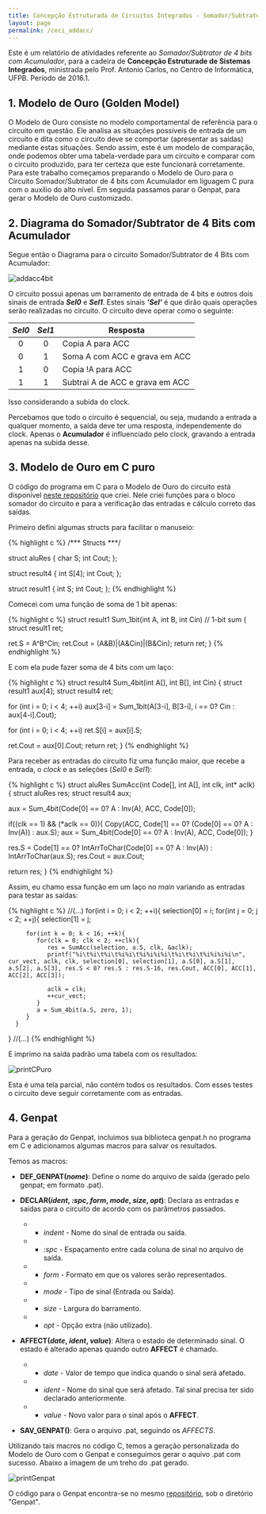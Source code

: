 ```yaml
---
title: Concepção Estruturada de Circuitos Integrados - Somador/Subtrator de 4 bits com Acumulador
layout: page
permalink: /ceci_addacc/
---
```


Este é um relatório de atividades referente ao _Somador/Subtrator de 4 bits com Acumulador_, para a cadeira de **Concepção Estruturade de Sistemas Integrados**, ministrada pelo Prof. Antonio Carlos, no Centro de Informática, UFPB. Período de 2016.1.



## 1. Modelo de Ouro (Golden Model)

O Modelo de Ouro consiste no modelo comportamental de referência para o circuito em questão. Ele analisa as situações possíveis de entrada de um circuito e dita como o circuito deve se comportar (apresentar as saídas) mediante estas situações. Sendo assim, este é um modelo de comparação, onde podemos obter uma tabela-verdade para um circuito e comparar com o circuito produzido, para ter certeza que este funcionará corretamente.
Para este trabalho começamos preparando o Modelo de Ouro para o Circuito Somador/Subtrator de 4 bits com Acumulador em liguagem C pura com o auxílio do alto nível. Em seguida passamos parar o Genpat, para gerar o Modelo de Ouro customizado.



## 2. Diagrama do Somador/Subtrator de 4 Bits com Acumulador

Segue então o Diagrama para o circuito Somador/Subtrator de 4 Bits com Acumulador:

![addacc4bit](/images/2016-10-07-ceci-addacc/addacc.jpg "Esquema AddAcc 4bits")

O circuito possui apenas um barramento de entrada de 4 bits e outros dois sinais de entrada ***Sel0*** e ***Sel1***. Estes sinais ___'Sel'___ é que dirão quais operações serão realizadas no circuito. O circuito deve operar como o seguinte:

|*Sel0*|*Sel1*| Resposta                        |
|:----:|:----:|---------------------------------|
|   0  |   0  | Copia A para ACC                |
|   0  |   1  | Soma A com ACC e grava em ACC   |
|   1  |   0  | Copia !A para ACC               |
|   1  |   1  | Subtrai A de ACC e grava em ACC |

Isso considerando a subida do clock.

Percebamos que todo o circuito é sequencial, ou seja, mudando a entrada a qualquer momento, a saída deve ter uma resposta, independemente do clock. Apenas o __Acumulador__ é influenciado pelo clock, gravando a entrada apenas na subida desse.



## 3. Modelo de Ouro em C puro

O código do programa em C para o Modelo de Ouro do circuito está disponível [neste repositório](https://github.com/JohannesCa/4bit_adder_acc "JohannesCa/4bit_adder_acc") que criei. Nele criei funções para o bloco somador do circuito e para a verificação das entradas e cálculo correto das saídas.

Primeiro defini algumas structs para facilitar o manuseio:

{% highlight c %}
/***  Structs  ***/

struct aluRes
{
   char S;
   int Cout;
};


struct result4
{
   int S[4];
   int Cout;
};


struct result1
{
   int S;
   int Cout;
};
{% endhighlight %}

Comecei com uma função de soma de 1 bit apenas:

{% highlight c %}
struct result1 Sum_1bit(int A, int B, int Cin) // 1-bit sum
{
   struct result1 ret;

   ret.S = A^B^Cin;
   ret.Cout = (A&B)|(A&Cin)|(B&Cin);
   return ret;
}
{% endhighlight %}

E com ela pude fazer soma de 4 bits com um laço:

{% highlight c %}
struct result4 Sum_4bit(int A[], int B[], int Cin)
{
   struct result1 aux[4];
   struct result4 ret;

   for (int i = 0; i < 4; ++i)
      aux[3-i] = Sum_1bit(A[3-i], B[3-i], i == 0? Cin : aux[4-i].Cout);

   for (int i = 0; i < 4; ++i)
      ret.S[i] = aux[i].S;

   ret.Cout = aux[0].Cout;
   return ret;
}
{% endhighlight %}

Para receber as entradas do circuito fiz uma função maior, que recebe a entrada, o _clock_ e as seleções (_Sel0_ e _Sel1_):

{% highlight c %}
struct aluRes SumAcc(int Code[], int A[], int clk, int* aclk)
{
   struct aluRes res;
   struct result4 aux;

   aux = Sum_4bit(Code[0] == 0? A : Inv(A), ACC, Code[0]);
   
   if((clk == 1) && (*aclk == 0)){
      Copy(ACC, Code[1] == 0? (Code[0] == 0? A : Inv(A)) : aux.S);
      aux = Sum_4bit(Code[0] == 0? A : Inv(A), ACC, Code[0]);
   }

   res.S = Code[1] == 0? IntArrToChar(Code[0] == 0? A : Inv(A)) : IntArrToChar(aux.S);
   res.Cout = aux.Cout;

   return res;
}
{% endhighlight %}

Assim, eu chamo essa função em um laço no _main_ variando as entradas para testar as saídas:

{% highlight c %}
//(...)
   for(int i = 0; i < 2; ++i){
      selection[0] = i;
      for(int j = 0; j < 2; ++j){
         selection[1] = j;
         
         for(int k = 0; k < 16; ++k){
            for(clk = 0; clk < 2; ++clk){
               res = SumAcc(selection, a.S, clk, &aclk);
               printf("%i\t%i\t%i\t%i%i\t%i%i%i%i\t%i\t%i\t%i%i%i%i\n", cur_vect, aclk, clk, selection[0], selection[1], a.S[0], a.S[1], a.S[2], a.S[3], res.S < 8? res.S : res.S-16, res.Cout, ACC[0], ACC[1], ACC[2], ACC[3]);

               aclk = clk;
               ++cur_vect;
            }
            a = Sum_4bit(a.S, zero, 1);
         }
      }
   }
//(...)
{% endhighlight %}

E imprimo na saída padrão uma tabela com os resultados:

![printCPuro](/images/2016-10-07-ceci-addacc/cpuro.png)

Esta é uma tela parcial, não contém todos os resultados. Com esses testes o circuito deve seguir corretamente com as entradas.



## 4. Genpat

Para a geração do Genpat, incluimos sua biblioteca genpat.h no programa em C e adicionamos algumas macros para salvar os resultados.

Temos as macros:

* **DEF_GENPAT(_nome_)**: Define o nome do arquivo de saída (gerado pelo genpat; em formato .pat).


* **DECLAR(_ident_, _:spc_, _form_, _mode_, _size_, _opt_)**: Declara as entradas e saídas para o circuito de acordo com os parâmetros passados.
 
  * * _indent_ - Nome do sinal de entrada ou saída.
  * * _:spc_ - Espaçamento entre cada coluna de sinal no arquivo de saída.  
  * * _form_ - Formato em que os valores serão representados.  
  * * _mode_ - Tipo de sinal (Entrada ou Saída).
  * * _size_ - Largura do barramento.
  * * _opt_ - Opção extra (não utilizado).


* **AFFECT(_date_, _ident_, _value_)**: Altera o estado de determinado sinal. O estado é alterado apenas quando outro **AFFECT** é chamado.

  * * _date_ - Valor de tempo que indica quando o sinal será afetado.
  * * _ident_ - Nome do sinal que será afetado. Tal sinal precisa ter sido declarado anteriormente.
  * * _value_ - Novo valor para o sinal após o **AFFECT**.


* **SAV_GENPAT()**: Gera o arquivo .pat, seguindo os _AFFECTS_.

Utilizando tais macros no código C, temos a geração personalizada do Modelo de Ouro com o Genpat e conseguimos gerar o aquivo .pat com sucesso. Abaixo a imagem de um treho do .pat gerado.

![printGenpat](/images/2016-10-07-ceci-addacc/genpat.png)


O código para o Genpat encontra-se no mesmo [repositório](https://github.com/JohannesCa/4bit_adder_acc "JohannesCa/4bit_adder_acc"), sob o diretório "Genpat".
